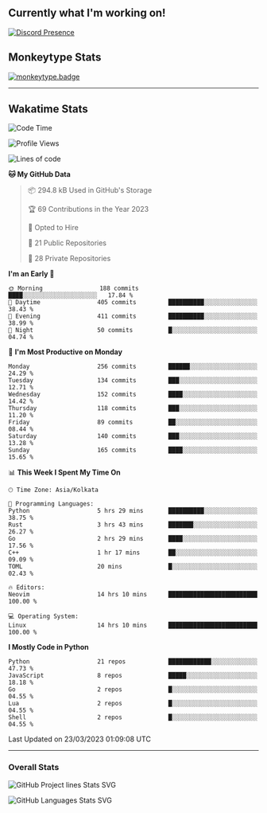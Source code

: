 ## Currently what I'm working on!
[![Discord Presence](https://lanyard.cnrad.dev/api/534981034400284712)](https://discord.com/users/534981034400284712)

## Monkeytype Stats
[![monkeytype.badge]][monkeytype]

---

## Wakatime Stats
<!--START_SECTION:waka-->
![Code Time](http://img.shields.io/badge/Code%20Time-600%20hrs%2043%20mins-blue)

![Profile Views](http://img.shields.io/badge/Profile%20Views-16-blue)

![Lines of code](https://img.shields.io/badge/From%20Hello%20World%20I%27ve%20Written-3.4%20million%20lines%20of%20code-blue)

**🐱 My GitHub Data** 

> 📦 294.8 kB Used in GitHub's Storage 
 > 
> 🏆 69 Contributions in the Year 2023
 > 
> 💼 Opted to Hire
 > 
> 📜 21 Public Repositories 
 > 
> 🔑 28 Private Repositories 
 > 
**I'm an Early 🐤** 

```text
🌞 Morning                188 commits         ████░░░░░░░░░░░░░░░░░░░░░   17.84 % 
🌆 Daytime                405 commits         ██████████░░░░░░░░░░░░░░░   38.43 % 
🌃 Evening                411 commits         ██████████░░░░░░░░░░░░░░░   38.99 % 
🌙 Night                  50 commits          █░░░░░░░░░░░░░░░░░░░░░░░░   04.74 % 
```
📅 **I'm Most Productive on Monday** 

```text
Monday                   256 commits         ██████░░░░░░░░░░░░░░░░░░░   24.29 % 
Tuesday                  134 commits         ███░░░░░░░░░░░░░░░░░░░░░░   12.71 % 
Wednesday                152 commits         ████░░░░░░░░░░░░░░░░░░░░░   14.42 % 
Thursday                 118 commits         ███░░░░░░░░░░░░░░░░░░░░░░   11.20 % 
Friday                   89 commits          ██░░░░░░░░░░░░░░░░░░░░░░░   08.44 % 
Saturday                 140 commits         ███░░░░░░░░░░░░░░░░░░░░░░   13.28 % 
Sunday                   165 commits         ████░░░░░░░░░░░░░░░░░░░░░   15.65 % 
```


📊 **This Week I Spent My Time On** 

```text
🕑︎ Time Zone: Asia/Kolkata

💬 Programming Languages: 
Python                   5 hrs 29 mins       ██████████░░░░░░░░░░░░░░░   38.75 % 
Rust                     3 hrs 43 mins       ███████░░░░░░░░░░░░░░░░░░   26.27 % 
Go                       2 hrs 29 mins       ████░░░░░░░░░░░░░░░░░░░░░   17.56 % 
C++                      1 hr 17 mins        ██░░░░░░░░░░░░░░░░░░░░░░░   09.09 % 
TOML                     20 mins             █░░░░░░░░░░░░░░░░░░░░░░░░   02.43 % 

🔥 Editors: 
Neovim                   14 hrs 10 mins      █████████████████████████   100.00 % 

💻 Operating System: 
Linux                    14 hrs 10 mins      █████████████████████████   100.00 % 
```

**I Mostly Code in Python** 

```text
Python                   21 repos            ████████████░░░░░░░░░░░░░   47.73 % 
JavaScript               8 repos             █████░░░░░░░░░░░░░░░░░░░░   18.18 % 
Go                       2 repos             █░░░░░░░░░░░░░░░░░░░░░░░░   04.55 % 
Lua                      2 repos             █░░░░░░░░░░░░░░░░░░░░░░░░   04.55 % 
Shell                    2 repos             █░░░░░░░░░░░░░░░░░░░░░░░░   04.55 % 
```




 Last Updated on 23/03/2023 01:09:08 UTC
<!--END_SECTION:waka-->
---

### Overall Stats


![GitHub Project lines Stats SVG](https://api.githubtrends.io/user/svg/Dhanus3133/repos?time_range=one_year&include_private=True&loc_metric=changed&group=private&theme=dark)

![GitHub Languages Stats SVG](https://api.githubtrends.io/user/svg/Dhanus3133/langs?time_range=one_year&include_private=True&loc_metric=changed&compact=True&theme=dark)


[monkeytype.badge]: https://img.shields.io/endpoint?style=for-the-badge&url=https%3A%2F%2Fmonkeytype-badge-vhd5lan7mmhz.runkit.sh%3Fmessage%3D122wpm%26label%3Dmonkeytype%26logoVariant%3Done
[monkeytype]: https://monkeytype.com/profile/dhanus
